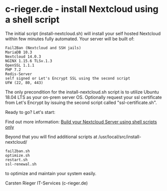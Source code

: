 # c-rieger.de - install Nextcloud using a shell script
The initial script (install-nextcloud.sh) will install your self hosted Nextcloud within few minutes fully automated. Your server will be built of:

    Fail2Ban (Nextcloud and SSH jails)
    MariaDB 10.3
    Nextcloud 14.0.3
    NGINX 1.15.6 TLSv.1.3
    OpenSSL 1.1.1
    PHP 7.2
    Redis-Server
    self signed or Let's Encrypt SSL using the second script
    UFW (22, 80, 443)

The only precondition for the install-nextcloud.sh script is to utilize Ubuntu 18.04 LTS as your on-prem server OS. Optionally request your ssl certificate from Let's Encrypt by issuing the second script called "ssl-certificate.sh".

Ready to go? Let's start:

Find out more information: <a href="https://www.c-rieger.de/spawn-your-nextcloud-server-using-one-shell-script/" target='_blank'>Build your Nextcloud Server using shell scripts only</a>

Beyond that you will find additional scripts at /usr/local/src/install-nextcloud/

    fail2ban.sh
    optimize.sh
    restart.sh
    ssl-renewal.sh

to optimize and maintain your system easily.

Carsten Rieger IT-Services (c-rieger.de)
